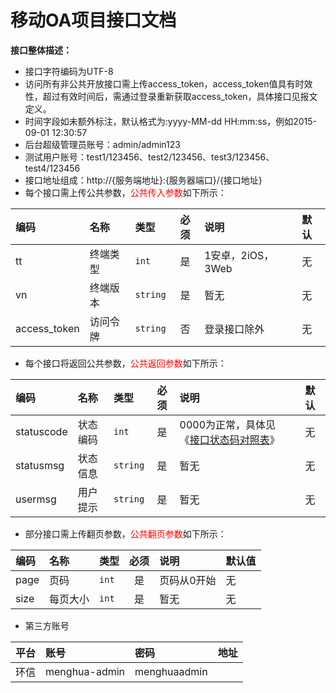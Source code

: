 # 移动OA项目接口文档

**接口整体描述：**

* 接口字符编码为UTF-8
* 访问所有非公共开放接口需上传access_token，access_token值具有时效性，超过有效时间后，需通过登录重新获取access_token，具体接口见报文定义。
* 时间字段如未额外标注，默认格式为:yyyy-MM-dd HH:mm:ss，例如2015-09-01 12:30:57
* 后台超级管理员账号：admin/admin123
* 测试用户账号：test1/123456、test2/123456、test3/123456、test4/123456
* 接口地址组成：http://{服务端地址}:{服务器端口}/{接口地址}
* 每个接口需上传公共参数，<font color=red>公共传入参数</font>如下所示：

|编码|名称|类型|必须|说明|默认|
|:---|:---|:---|:--:|:---|:-----|
|tt|终端类型|<code>int</code>|是|1安卓，2iOS，3Web|无|
|vn|终端版本|<code>string</code>|是|暂无|无|
|access_token|访问令牌|<code>string</code>|否|登录接口除外|无|
* 每个接口将返回公共参数，<font color=red>公共返回参数</font>如下所示：

|编码|名称|类型|必须|说明|默认|
|:---|:---|:---|:--:|:---|:-----|
|statuscode|状态编码|<code>int</code>|是|0000为正常，具体见《[接口状态码对照表](STATUSCODE.md)》|无|
|statusmsg|状态信息|<code>string</code>|是|暂无|无|
|usermsg|用户提示|<code>string</code>|是|暂无|无|
* 部分接口需上传翻页参数，<font color=red>公共翻页参数</font>如下所示：

|编码|名称|类型|必须|说明|默认值|
|:---|:---|:---|:--:|:---|:-----|
|page|页码|<code>int</code>|是|页码从0开始|无|
|size|每页大小|<code>int</code>|是|暂无|无|

* 第三方账号

|平台|账号|密码|地址|
|:---|:---|:---|:---|
|环信|menghua-admin|menghuaadmin|

